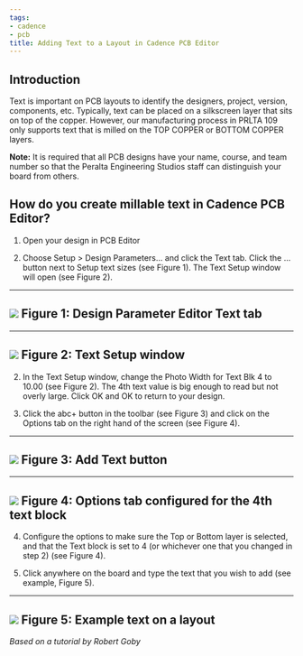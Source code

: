 ```yaml
---
tags:
- cadence
- pcb
title: Adding Text to a Layout in Cadence PCB Editor
---
```


## Introduction

Text is important on PCB layouts to identify the designers, project, version, components, etc. Typically, text can be placed on a silkscreen layer that sits on top of the copper. However, our manufacturing process in PRLTA 109 only supports text that is milled on the TOP COPPER or BOTTOM COPPER layers.

**Note:** It is required that all PCB designs have your name, course, and team number so that the Peralta Engineering Studios staff can distinguish your board from others.

## How do you create millable text in Cadence PCB Editor?

1.  Open your design in PCB Editor

2.  Choose Setup > Design Parameters... and click the Text tab. Click the ... button next to Setup text sizes (see Figure 1). The Text Setup window will open (see Figure 2).

  ------------------------------------------------------------------------------
   [![](/figures/figure_097.png)](/larger/image0000.png)
                    Figure 1: Design Parameter Editor Text tab
  ------------------------------------------------------------------------------

  ------------------------------------------------------------------------------
   [![](/figures/figure_098.png)](/larger/image0001.png)
                           Figure 2: Text Setup window
  ------------------------------------------------------------------------------

2.  In the Text Setup window, change the Photo Width for Text Blk 4 to 10.00 (see Figure 2). The 4th text value is big enough to read but not overly large. Click OK and OK to return to your design.

3.  Click the abc+ button in the toolbar (see Figure 3) and click on the Options tab on the right hand of the screen (see Figure 4).

  ----------------------------------------------------
   [![](/figures/figure_099.png)](/larger/image0002.png)
               Figure 3: Add Text button
  ----------------------------------------------------

  ------------------------------------------------------------------------------
   [![](/figures/figure_100.png)](/larger/image0003.png)
             Figure 4: Options tab configured for the 4th text block
  ------------------------------------------------------------------------------

4.  Configure the options to make sure the Top or Bottom layer is selected, and that the Text block is set to 4 (or whichever one that you changed in step 2) (see Figure 4).

5.  Click anywhere on the board and type the text that you wish to add (see example, Figure 5).

  ------------------------------------------------------------------------------
   [![](/figures/figure_101.png)](/larger/image0004.png)
                        Figure 5: Example text on a layout
  ------------------------------------------------------------------------------

*Based on a tutorial by Robert Goby*

